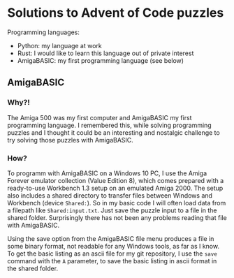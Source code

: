 # Solutions to Advent of Code puzzles

Programming languages:

- Python: my language at work
- Rust: I would like to learn this language out of private interest
- AmigaBASIC: my first programming language (see below)


## AmigaBASIC

### Why?!

The Amiga 500 was my first computer and AmigaBASIC my first programming language.
I remembered this, while solving programming puzzles and I thought it could be an interesting and nostalgic challenge to try solving those puzzles with AmigaBASIC.

### How?

To programm with AmigaBASIC on a Windows 10 PC, I use the Amiga Forever emulator collection (Value Edition 8), which comes prepared with a ready-to-use Workbench 1.3 setup on an emulated Amiga 2000. The setup also includes a shared directory to transfer files between Windows and Workbench (device ``Shared:``). So in my basic code I will often load data from a filepath like ``Shared:input.txt``. Just save the puzzle input to a file in the shared folder. Surprisingly there has not been any problems reading that file with AmigaBASIC.

Using the save option from the AmigaBASIC file menu produces a file in some binary format, not readable for any Windows tools, as far as I know.
To get the basic listing as an ascii file for my git repository, I use the ``save`` command with the ``A`` parameter, to save the basic listing in ascii format in the shared folder.
